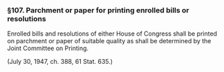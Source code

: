 ### §107. Parchment or paper for printing enrolled bills or resolutions ###

Enrolled bills and resolutions of either House of Congress shall be printed on parchment or paper of suitable quality as shall be determined by the Joint Committee on Printing.

(July 30, 1947, ch. 388, 61 Stat. 635.)